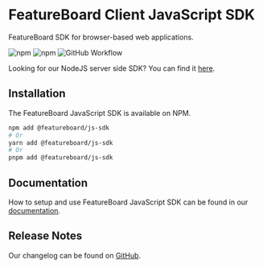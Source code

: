 # FeatureBoard Client JavaScript SDK

FeatureBoard SDK for browser-based web applications.

![npm](https://img.shields.io/npm/v/%40featureboard%2Fjs-sdk?logo=npm) ![npm](https://img.shields.io/npm/dt/%40featureboard%2Fjs-sdk?logo=npm) ![GitHub Workflow](https://img.shields.io/github/actions/workflow/status/arkahna/featureboard-sdks/main.yml?logo=github)


Looking for our NodeJS server side SDK? You can find it [here](https://www.npmjs.com/package/@featureboard/node-sdk).

## Installation

The FeatureBoard JavaScript SDK is available on NPM.

```bash
npm add @featureboard/js-sdk
# Or
yarn add @featureboard/js-sdk
# Or
pnpm add @featureboard/js-sdk
```

## Documentation

How to setup and use FeatureBoard JavaScript SDK can be found in our [documentation](https://docs.featureboard.app/sdks/javascript-sdk/).


## Release Notes

Our changelog can be found on [GitHub](https://github.com/arkahna/featureboard-sdks/blob/main/libs/js-sdk/CHANGELOG.md).
